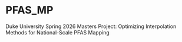 # PFAS_MP
Duke University Spring 2026 Masters Project: Optimizing Interpolation Methods for National-Scale PFAS Mapping

